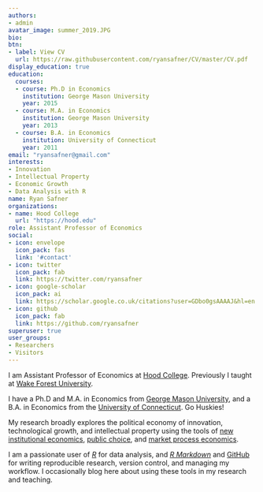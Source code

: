 ```yaml
---
authors:
- admin
avatar_image: summer_2019.JPG
bio:
btn:
- label: View CV
  url: https://raw.githubusercontent.com/ryansafner/CV/master/CV.pdf
display_education: true
education:
  courses:
  - course: Ph.D in Economics
    institution: George Mason University
    year: 2015
  - course: M.A. in Economics
    institution: George Mason University
    year: 2013
  - course: B.A. in Economics
    institution: University of Connecticut
    year: 2011
email: "ryansafner@gmail.com"
interests:
- Innovation
- Intellectual Property
- Economic Growth
- Data Analysis with R
name: Ryan Safner
organizations:
- name: Hood College
  url: "https://hood.edu"
role: Assistant Professor of Economics
social:
- icon: envelope
  icon_pack: fas
  link: '#contact'
- icon: twitter
  icon_pack: fab
  link: https://twitter.com/ryansafner
- icon: google-scholar
  icon_pack: ai
  link: https://scholar.google.co.uk/citations?user=GDbo0gsAAAAJ&hl=en
- icon: github
  icon_pack: fab
  link: https://github.com/ryansafner
superuser: true
user_groups:
- Researchers
- Visitors
---
```


I am Assistant Professor of Economics at [Hood College](https://www.hood.edu/academics/Economics-and-Management/index.html). Previously I taught at [Wake Forest University](http://college.wfu.edu/economics/).

I have a Ph.D and M.A. in Economics from [George Mason University](http://economics.gmu.edu/), and a B.A. in Economics from the [University of Connecticut](http://economics.uconn.edu/). Go Huskies!

My research broadly explores the political economy of innovation, technological growth, and intellectual property using the tools of [new institutional economics](https://en.wikipedia.org/wiki/New_institutional_economics), [public choice](https://en.wikipedia.org/wiki/Public_choice), and [market process economics](http://www.econlib.org/library/Enc/AustrianSchoolofEconomics.html).

I am a passionate user of [*R*](https://www.r-project.org/) for data analysis, and [*R Markdown*](https://rmarkdown.rstudio.com/) and [GitHub](https://github.com) for writing reproducible research, version control, and managing my workflow. I occasionally blog here about using these tools in my research and teaching.